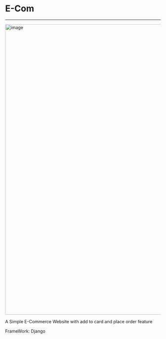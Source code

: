 # E-Com
<hr>
<img width="943" alt="image" src="https://github.com/aspoorna24/E-Com/assets/69906063/d8528c7a-f519-4def-986c-5afa58ee441b">

A Simple E-Commerce Website with add to card and place order feature

FrameWork: Django


